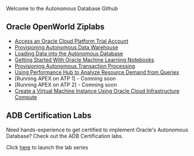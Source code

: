 Welcome to the Autonomous Database Github

## Oracle OpenWorld Ziplabs ##

* [Access an Oracle Cloud Platform Trial Account](ziplabs/2019/new-account)
* [Provisioning Autonomous Data Warehouse](ziplabs/2019/adw-provisioning)
* [Loading Data into the Autonomous Database](ziplabs/2019/adw-loading)
* [Getting Started With Oracle Machine Learning Notebooks](adw-machine-learning)
* [Provisioning Autonomous Transaction Processing](ziplabs/2019/atp-provisioning)
* [Using Performance Hub to Analyze Resource Demand from Queries](ziplabs/2019/atp-performance-hub)
* [Running APEX on ATP 1] - Comning soon
* [Running APEX on ATP 2] - Comning soon
* [Create a Virtual Machine Instance Using Oracle Cloud Infrastructure Compute](ziplabs/2019/oci-vm)


## ADB Certification Labs ##
Need hands-experience to get certified to implement Oracle's Autonomous Database?  Check out the ADB Certification labs. 

Click [here](certification/Readme.md) to launch the lab series